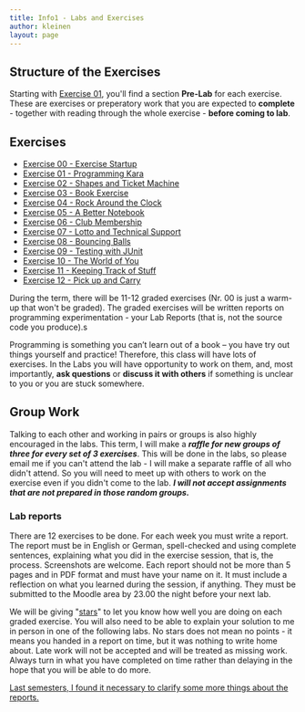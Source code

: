 ```yaml
---
title: Info1 - Labs and Exercises
author: kleinen
layout: page
---
```




## Structure of the Exercises

Starting with [Exercise 01](exercise-01.html), you'll find a section **Pre-Lab** for each exercise. These are exercises or preperatory work that you are expected to **complete** - together with reading through the whole exercise - **before coming to lab**.

## Exercises
* [Exercise 00 - Exercise Startup](exercise-00.html)
* [Exercise 01 - Programming Kara](exercise-01.html)
* [Exercise 02 - Shapes and Ticket Machine](exercise-02.html)
* [Exercise 03 - Book Exercise](exercise-03.html)
* [Exercise 04 - Rock Around the Clock](exercise-04.html)
* [Exercise 05 - A Better Notebook](exercise-05.html)
* [Exercise 06 - Club Membership](exercise-06.html)
* [Exercise 07 - Lotto and Technical Support](exercise-07.html)
* [Exercise 08 - Bouncing Balls  ](exercise-08.html)
* [Exercise 09 - Testing with JUnit](exercise-09.html)
* [Exercise 10 - The World of You](exercise-10.html)
* [Exercise 11 - Keeping Track of Stuff](exercise-11.html)
* [Exercise 12 - Pick up and Carry](exercise-12.html)

During the term, there will be 11-12 graded exercises (Nr. 00 is just a warm-up that won't be graded). The graded exercises will be written reports on programming experimentation - your Lab Reports (that is, not the source code you produce).s

Programming is something you can&#8217;t learn out of a book &#8211; you have try out things yourself and practice! Therefore, this class will have lots of exercises. In the Labs you will have opportunity to work on them, and, most importantly, **ask questions**  or **discuss it with others** if something is unclear to you or you are stuck somewhere.

## Group Work
Talking to each other and working in pairs or groups is also highly encouraged in the labs. This term, I will make a ***raffle for new groups of three for every set of 3 exercises***.
This will be done in the labs, so please email me if you can't attend the lab -
I will make a separate raffle of all who didn't attend. So you will need to meet up with others to work on the exercise even if you didn't come to the lab. ***I will not
accept assignments that are not prepared in those random groups.***


### Lab reports
There are 12 exercises to be done. For each week you must write a report. The report must be in English or German, spell-checked and using complete sentences, explaining what you did in the exercise session, that is, the process. Screenshots are welcome. Each report should not be more than 5 pages and in PDF format and must have your name on it. It must include a reflection on what you learned during the session, if anything. They must be submitted to the Moodle area by 23.00 the night before your next lab.

We will be giving "[stars]({{site.baseurl}}general/guideline.html)" to let you know how well you are doing on each graded exercise. You will also need to be able to explain your solution to me in person in one of the following labs. No stars does not mean no points - it means you handed in a report on time, but it was nothing to write home about.
Late work will not be accepted and will be treated as missing work. Always turn in what you have completed on time rather than delaying in the hope that you will be able to do more.

[Last semesters, I found it necessary to clarify some more things about the reports.]({{site.baseurl}}general/guideline.html)
